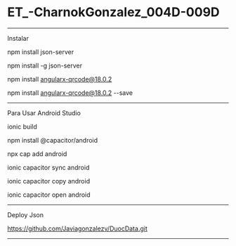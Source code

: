 # ET_-CharnokGonzalez_004D-009D
-------------------------------------
Instalar

npm install json-server

npm install -g json-server

npm install angularx-qrcode@18.0.2

npm install angularx-qrcode@18.0.2 --save

-------------------------------------
Para Usar Android Studio

ionic build

npm install @capacitor/android

npx cap add android

ionic capacitor sync android

ionic capacitor copy android

ionic capacitor open android

--------------------------------------
Deploy Json

https://github.com/Javiagonzalezv/DuocData.git

---------------------------------------

